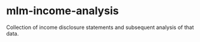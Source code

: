 # mlm-income-analysis
Collection of income disclosure statements and subsequent analysis of that data.
